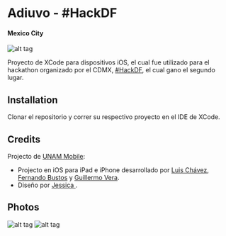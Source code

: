 Adiuvo - #HackDF
==============================
#### Mexico City


![alt tag](https://fbcdn-sphotos-f-a.akamaihd.net/hphotos-ak-xpa1/t31.0-8/s720x720/1518856_288181311329538_1321813952_o.jpg)

Proyecto de XCode para dispositivos iOS, el cual fue utilizado para el hackathon organizado por el CDMX, [#HackDF](https://2014.spaceappschallenge.org/), el cual gano el segundo lugar.

Installation
------------

Clonar el repositorio y correr su respectivo proyecto en el IDE de XCode.

Credits
--------
Projecto de [UNAM Mobile](http://mobile.unam.mx):

- Projecto en iOS para iPad e iPhone desarrollado por [Luis Chávez](http://twitter.com/@Spr_Luis), [Fernando Bustos](https://twitter.com/fernandobustosr) y [Guillermo Vera](https://twitter.com/gveraios).  
- Diseño por [Jessica ](https://www.facebook.com/rocanloverstar).

Photos
-------
![alt tag](https://scontent-lax.xx.fbcdn.net/hphotos-xfa1/v/t1.0-9/1653524_10203128366193620_1304024067_n.jpg?oh=39fe72776cddd627d6ee9a687bb5647d&oe=55BAEFAD)
![alt tag](https://scontent-lax.xx.fbcdn.net/hphotos-xfp1/t31.0-8/s720x720/1669618_288180464662956_1557231698_o.jpg)

